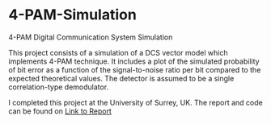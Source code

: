 # 4-PAM-Simulation
4-PAM Digital Communication System Simulation 

This project consists of a simulation of a DCS vector model which implements 4-PAM technique. It includes a plot of the simulated probability of bit error as a function of the signal-to-noise ratio per bit compared to the expected theoretical values. The detector is assumed to be a single correlation-type demodulator. 

I completed this project at the University of Surrey, UK. The report and code can be found on [Link to Report](4_PAM_DCS.pdf)
